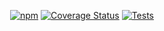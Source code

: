 <div align="center">

[![npm](https://img.shields.io/npm/v/@techmmunity/easy-check.svg?color=2ba097)](https://www.npmjs.com/package/@techmmunity/easy-check)<space><space>
[![Coverage Status](https://coveralls.io/repos/github/Techmmunity/easy-check/badge.svg?branch=master)](https://coveralls.io/github/Techmmunity/easy-check?branch=master)<space><space>
[![Tests](https://github.com/Techmmunity/easy-check/workflows/tests/badge.svg)]()

</div>
